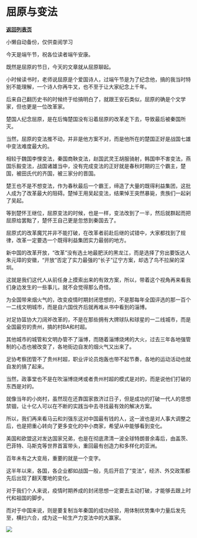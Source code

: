# 屈原与变法

[**返回列表页**](/gzh/政事堂2019)

小懒自动备份，仅供查阅学习

今天是端午节，祝各位读者端午安康。

既然是屈原的节日，今天的文章就从屈原聊起。

小时候读书时，老师说屈原是个爱国诗人，过端午节是为了纪念他，搞的我当时特别不能理解，一个诗人你再牛叉，也不至于让大家纪念上千年。  

后来自己翻历史书的时候终于给搞明白了，就跟王安石类似，屈原的确是个文学家，但也更是一位改革家。

楚国人纪念屈原，是在后悔楚国没有沿着屈原的改革走下去，导致最后被秦国所灭。  

当然，屈原的变法推不动，并非是他方案不对，而是他所在的楚国正好是战国七雄中变法难度最大的。  

相较于魏国李悝变法，秦国商鞅变法，赵国武灵王胡服骑射，韩国申不害变法，燕国乐毅变法，战国诸雄当中，没有完成变法的正好就是春秋时期的三个霸主，楚国，被田氏代的齐国，被三家分的晋国。

楚王也不是不想变法，作为春秋最后一个霸王，缔造了大量的既得利益集团，这批人成为了改革最大的阻碍。楚悼王用吴起变法，结果悼王突然暴毙，贵族们一起剁了吴起。

等到楚怀王继位，屈原变法的时候，也是一样，变法改到了一半，然后就群起而把屈原给罢黜了，楚怀王自己更是忽悠到秦国去了。

屈原式的改革魔咒并非不能打破，在改革者前赴后继的试错中，大家都找到了规律，改革一定要选一个既得利益集团实力最弱的地方。

新中国的改革开放，“改革”没有选土地最肥沃的黑龙江，而是选择了穷出要饭达人朱元璋的安徽，“开放”否定了实力最强的“长子”辽宁方案，却选了鸟不拉屎的深圳。

这就是我们这代人从前任身上摸索出来的有效方案，所以，带着这个视角再来看我们身边发生的一些事儿，就不会觉得那么奇怪。

为全国带来烟火气的，改变疫情时期封闭思想的，不是那每年全国评选的那一百个一二线文明城市，而是自六国伐齐后就再难从书中看到的淄博。

对足协篮协大刀阔斧改革的，不是在那些拥有大牌球队和球星的一二线城市，而是全国最穷的贵州，搞的村BA和村超。

其他城市的城管和文明办管不了淄博，而随着淄博烧烤的大火，过去三年各地强管制的心态也被改变了，各地街边自发的烟火气又出来了。

足协考察团管不了贵州村超，职业评论员炮轰也带不起节奏，各地的运动活动也就自发的搞了起来。  

当然，政事堂也不是在吹淄博烧烤或者贵州村超的模式是对的，而是说他们打破的东西是对的。

就像当年的小岗村，虽然现在还靠国家救济过日子，但是成功的打破一代人的思想禁锢，让十亿人可以在不断的实践当中去寻找最有效的解决方案。  

所以，我们再来看马云和刘强东这对中国最有钱的人，这一波也是对人事大调整之后，也是把重心转向了更多变化的中小商家，希望从中能够看到变化。  

美国和欧盟这对发达国家兄弟，也是在彻底肃清一波全球特朗普余毒后，由盖茨、巴菲特、马斯克等世界首富带头，重回最有创造力和多样化的亚洲。

百年未有之大变局，重要的就是一个变字。

这半年以来，各国，各企业都如战国一般，先后开启了“变法”，经济、外交政策都先后出现了翻天覆地的变化。

对于我们个人来说，疫情时期养成的封闭思想一定要去主动打破，才能够去跟上时代和祖国的脚步。

而对于中国来说，则是要复制当年秦国的成功经验，用体制优势集中力量后发先至，横扫六合，成为这一轮生产力变法中的大赢家。

![](https://mmbiz.qpic.cn/mmbiz_jpg/rxhS23yu8cPEqejSNk49CefHWzxEhwM20YmSLQRic23jzPg0JJIOLqa7TxkZKV2NDib6dVtQ37zAMd19YTDxNX0g/640?wx_fmt=jpeg)

